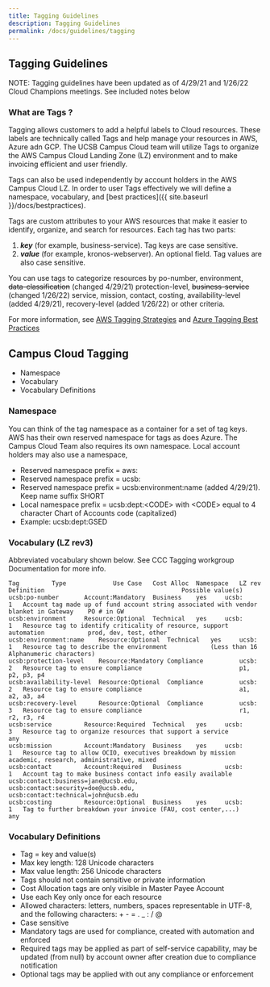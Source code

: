 ```yaml
---
title: Tagging Guidelines
description: Tagging Guidelines
permalink: /docs/guidelines/tagging
---
```


## Tagging Guidelines
NOTE: Tagging guidelines have been updated as of 4/29/21 and 1/26/22 Cloud Champions meetings. See included notes below

### What are Tags ?
Tagging allows customers to add a helpful labels to Cloud resources. These labels are technically called Tags and help manage your resources in AWS, Azure adn GCP.  The UCSB Campus Cloud team will utilize Tags to organize the AWS Campus Cloud Landing Zone (LZ) environment and to make invoicing efficient and user friendly.

Tags can also be used independently by account holders in the AWS Campus Cloud LZ.  In order to user Tags effectively we will define a namespace, vocabulary, and [best practices]({{ site.baseurl }}/docs/bestpractices).

Tags are custom attributes to your AWS resources that make it easier to identify, organize, and search for resources. Each tag has two parts:
  1.  ***key***  (for example, business-service). Tag keys are case sensitive.
  2. ***value***  (for example, kronos-webserver). An optional field. Tag values are also case sensitive.

You can use tags to categorize resources by po-number, environment, ~~data-classification~~ (changed 4/29/21) protection-level, ~~business-service~~ (changed 1/26/22) service, mission, contact, costing, availability-level (added 4/29/21), recovery-level (added 1/26/22) or other criteria.

For more information, see [AWS Tagging Strategies](https://aws.amazon.com/answers/account-management/aws-tagging-strategies/) and [Azure Tagging Best Practices](https://docs.microsoft.com/en-us/azure/cloud-adoption-framework/ready/azure-best-practices/naming-and-tagging)


## Campus Cloud Tagging
*   Namespace
*   Vocabulary
*   Vocabulary Definitions

### Namespace
You can think of the tag namespace as a container for a set of tag keys. AWS has their own reserved namespace for tags as does Azure. The Campus Cloud Team also requires its own namespace. Local account holders may also use a namespace,
*   Reserved namespace prefix = aws:
*   Reserved namespace prefix = ucsb:
*   Reserved namespace prefix = ucsb:environment:name  (added 4/29/21). Keep name suffix SHORT
*   Local namespace prefix = ucsb:dept:\<CODE> with \<CODE> equal to 4 character Chart of Accounts code (capitalized)
*   Example: ucsb:dept:GSED

### Vocabulary (LZ rev3)
Abbreviated vocabulary shown below. See CCC Tagging workgroup Documentation for more info.
```
Tag			Type			 Use Case	Cost Alloc	Namespace	LZ rev	Definition										Possible value(s)
ucsb:po-number		 Account:Mandatory	Business	yes		ucsb:		1	Account tag made up of fund account string associated with vendor blanket in Gateway	PO # in GW		
ucsb:environment	 Resource:Optional	Technical	yes		ucsb:		1	Resource tag to identify criticality of resource, support automation			prod, dev, test, other
ucsb:environment:name	 Resource:Optional	Technical	yes		ucsb:		1	Resource tag to describe the environment			(Less than 16 Alphanumeric characters)
ucsb:protection-level    Resource:Mandatory	Compliance			ucsb:		2	Resource tag to ensure compliance							p1, p2, p3, p4
ucsb:availability-level  Resource:Optional	Compliance			ucsb:		2	Resource tag to ensure compliance							a1, a2, a3, a4
ucsb:recovery-level      Resource:Optional	Compliance			ucsb:		3	Resource tag to ensure compliance							r1, r2, r3, r4
ucsb:service		 Resource:Required	Technical	yes		ucsb:		3	Resource tag to organize resources that support a service		any
ucsb:mission		 Account:Mandatory	Business	yes		ucsb:		1	Resource tag to allow OCIO, executives breakdown by mission				academic, research, administrative, mixed
ucsb:contact		 Account:Required	Business			ucsb:		1	Account tag to make business contact info easily available				ucsb:contact:business=jane@ucsb.edu, ucsb:contact:security=doe@ucsb.edu, ucsb:contact:technical=john@ucsb.edu
ucsb:costing		 Resource:Optional	Business	yes		ucsb:		1	Tag to further breakdown your invoice (FAU, cost center,...)				any
```

### Vocabulary Definitions
*   Tag = key and value(s)
*   Max key length: 128 Unicode characters
*   Max value length: 256 Unicode characters
*   Tags should not contain sensitive or private information
*   Cost Allocation tags are only visible in Master Payee Account
*   Use each Key only once for each resource
*   Allowed characters:  letters, numbers, spaces representable in UTF-8, and the following characters: + - = . _ : / @
*   Case sensitive
*   Mandatory tags are used for compliance, created with automation and enforced
*   Required tags may be applied as part of self-service capability, may be updated (from null) by account owner after creation due to compliance notification
*   Optional tags may be applied with out any compliance or enforcement

